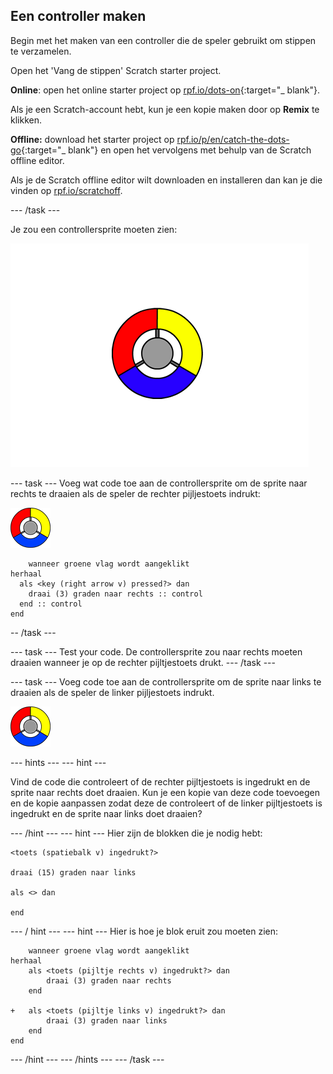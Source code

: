 ## Een controller maken

Begin met het maken van een controller die de speler gebruikt om stippen te verzamelen.

Open het 'Vang de stippen' Scratch starter project.

**Online**: open het online starter project op [rpf.io/dots-on](http://rpf.io/dots-on){:target="_ blank"}.

Als je een Scratch-account hebt, kun je een kopie maken door op **Remix** te klikken.

**Offline:** download het starter project op [rpf.io/p/en/catch-the-dots-go](http://rpf.io/p/en/catch-the-dots-go){:target="_ blank"} en open het vervolgens met behulp van de Scratch offline editor.

Als je de Scratch offline editor wilt downloaden en installeren dan kan je die vinden op [rpf.io/scratchoff](http://rpf.io/scratchoff).

\--- /task \---

Je zou een controllersprite moeten zien:

![screenshot](images/dots-controller.png)

\--- task \--- Voeg wat code toe aan de controllersprite om de sprite naar rechts te draaien als de speler de rechter pijljestoets indrukt:

![Controller sprite](images/controller-sprite.png)

```blocks3
    wanneer groene vlag wordt aangeklikt
herhaal 
  als <key (right arrow v) pressed?> dan 
    draai (3) graden naar rechts :: control
  end :: control
end
```

-- /task \---

\--- task \--- Test your code. De controllersprite zou naar rechts moeten draaien wanneer je op de rechter pijltjestoets drukt. \--- /task \---

\--- task \--- Voeg code toe aan de controllersprite om de sprite naar links te draaien als de speler de linker pijljestoets indrukt.

![Controller sprite](images/controller-sprite.png)

\--- hints \--- \--- hint \---

Vind de code die controleert of de rechter pijltjestoets is ingedrukt en de sprite naar rechts doet draaien. Kun je een kopie van deze code toevoegen en de kopie aanpassen zodat deze de controleert of de linker pijltjestoets is ingedrukt en de sprite naar links doet draaien?

\--- /hint \--- \--- hint \--- Hier zijn de blokken die je nodig hebt:

```blocks3
<toets (spatiebalk v) ingedrukt?>

draai (15) graden naar links

als <> dan

end
```

\--- / hint \--- \--- hint \--- Hier is hoe je blok eruit zou moeten zien:

```blocks3
    wanneer groene vlag wordt aangeklikt
herhaal 
	als <toets (pijltje rechts v) ingedrukt?> dan 
		draai (3) graden naar rechts
	end

+	als <toets (pijltje links v) ingedrukt?> dan 
		draai (3) graden naar links
	end
end
```

\--- /hint \--- \--- /hints \--- \--- /task \---